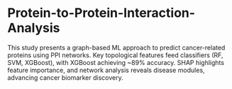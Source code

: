 # Protein-to-Protein-Interaction-Analysis
This study presents a graph-based ML approach to predict cancer-related proteins using PPI networks. Key topological features feed classifiers (RF, SVM, XGBoost), with XGBoost achieving ~89% accuracy. SHAP highlights feature importance, and network analysis reveals disease modules, advancing cancer biomarker discovery.

